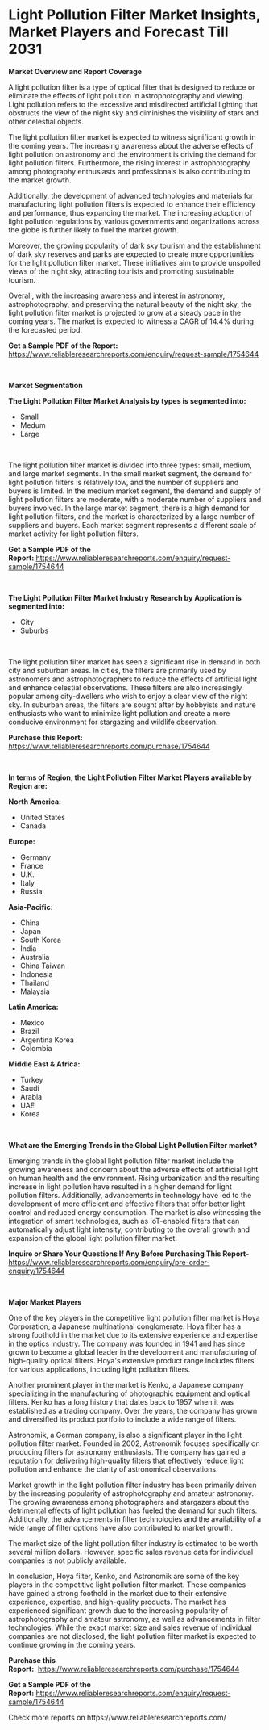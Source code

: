 <p><h1>Light Pollution Filter Market Insights, Market Players and Forecast Till 2031</h1></p><p><strong>Market Overview and Report Coverage</strong></p>
<p><p>A light pollution filter is a type of optical filter that is designed to reduce or eliminate the effects of light pollution in astrophotography and viewing. Light pollution refers to the excessive and misdirected artificial lighting that obstructs the view of the night sky and diminishes the visibility of stars and other celestial objects. </p><p>The light pollution filter market is expected to witness significant growth in the coming years. The increasing awareness about the adverse effects of light pollution on astronomy and the environment is driving the demand for light pollution filters. Furthermore, the rising interest in astrophotography among photography enthusiasts and professionals is also contributing to the market growth.</p><p>Additionally, the development of advanced technologies and materials for manufacturing light pollution filters is expected to enhance their efficiency and performance, thus expanding the market. The increasing adoption of light pollution regulations by various governments and organizations across the globe is further likely to fuel the market growth.</p><p>Moreover, the growing popularity of dark sky tourism and the establishment of dark sky reserves and parks are expected to create more opportunities for the light pollution filter market. These initiatives aim to provide unspoiled views of the night sky, attracting tourists and promoting sustainable tourism.</p><p>Overall, with the increasing awareness and interest in astronomy, astrophotography, and preserving the natural beauty of the night sky, the light pollution filter market is projected to grow at a steady pace in the coming years. The market is expected to witness a CAGR of 14.4% during the forecasted period.</p></p>
<p><strong>Get a Sample PDF of the Report:</strong> <a href="https://www.reliableresearchreports.com/enquiry/request-sample/1754644">https://www.reliableresearchreports.com/enquiry/request-sample/1754644</a></p>
<p>&nbsp;</p>
<p><strong>Market Segmentation</strong></p>
<p><strong>The Light Pollution Filter Market Analysis by types is segmented into:</strong></p>
<p><ul><li>Small</li><li>Medum</li><li>Large</li></ul></p>
<p>&nbsp;</p>
<p><p>The light pollution filter market is divided into three types: small, medium, and large market segments. In the small market segment, the demand for light pollution filters is relatively low, and the number of suppliers and buyers is limited. In the medium market segment, the demand and supply of light pollution filters are moderate, with a moderate number of suppliers and buyers involved. In the large market segment, there is a high demand for light pollution filters, and the market is characterized by a large number of suppliers and buyers. Each market segment represents a different scale of market activity for light pollution filters.</p></p>
<p><strong>Get a Sample PDF of the Report:</strong>&nbsp;<a href="https://www.reliableresearchreports.com/enquiry/request-sample/1754644">https://www.reliableresearchreports.com/enquiry/request-sample/1754644</a></p>
<p>&nbsp;</p>
<p><strong>The Light Pollution Filter Market Industry Research by Application is segmented into:</strong></p>
<p><ul><li>City</li><li>Suburbs</li></ul></p>
<p>&nbsp;</p>
<p><p>The light pollution filter market has seen a significant rise in demand in both city and suburban areas. In cities, the filters are primarily used by astronomers and astrophotographers to reduce the effects of artificial light and enhance celestial observations. These filters are also increasingly popular among city-dwellers who wish to enjoy a clear view of the night sky. In suburban areas, the filters are sought after by hobbyists and nature enthusiasts who want to minimize light pollution and create a more conducive environment for stargazing and wildlife observation.</p></p>
<p><strong>Purchase this Report:</strong>&nbsp; <a href="https://www.reliableresearchreports.com/purchase/1754644">https://www.reliableresearchreports.com/purchase/1754644</a></p>
<p>&nbsp;</p>
<p><strong>In terms of Region, the Light Pollution Filter Market Players available by Region are:</strong></p>
<p>
    <p> <strong> North America: </strong>
        <ul>
            <li>United States</li>
            <li>Canada</li>
        </ul>
        </p> 
    <p> <strong> Europe: </strong>
        <ul>
            <li>Germany</li>
            <li>France</li>
            <li>U.K.</li>
            <li>Italy</li>
            <li>Russia</li>
        </ul>
        </p> 
    <p> <strong> Asia-Pacific: </strong>
        <ul>
            <li>China</li>
            <li>Japan</li>
            <li>South Korea</li>
            <li>India</li>
            <li>Australia</li>
            <li>China Taiwan</li>
            <li>Indonesia</li>
            <li>Thailand</li>
            <li>Malaysia</li>
        </ul>
        </p> 
    <p> <strong> Latin America: </strong>
        <ul>
            <li>Mexico</li>
            <li>Brazil</li>
            <li>Argentina Korea</li>
            <li>Colombia</li>
        </ul>
        </p> 
    <p> <strong> Middle East & Africa: </strong>
        <ul>
            <li>Turkey</li>
            <li>Saudi</li>
            <li>Arabia</li>
            <li>UAE</li>
            <li>Korea</li>
        </ul>
    </p>
    </p>
<p>&nbsp;</p>
<p><strong>What are the Emerging Trends in the Global Light Pollution Filter market?</strong></p>
<p><p>Emerging trends in the global light pollution filter market include the growing awareness and concern about the adverse effects of artificial light on human health and the environment. Rising urbanization and the resulting increase in light pollution have resulted in a higher demand for light pollution filters. Additionally, advancements in technology have led to the development of more efficient and effective filters that offer better light control and reduced energy consumption. The market is also witnessing the integration of smart technologies, such as IoT-enabled filters that can automatically adjust light intensity, contributing to the overall growth and expansion of the global light pollution filter market.</p></p>
<p><strong>Inquire or Share Your Questions If Any Before Purchasing This Report</strong>- <a href="https://www.reliableresearchreports.com/enquiry/pre-order-enquiry/1754644">https://www.reliableresearchreports.com/enquiry/pre-order-enquiry/1754644</a></p>
<p>&nbsp;</p>
<p><strong>Major Market Players</strong></p>
<p><p>One of the key players in the competitive light pollution filter market is Hoya Corporation, a Japanese multinational conglomerate. Hoya filter has a strong foothold in the market due to its extensive experience and expertise in the optics industry. The company was founded in 1941 and has since grown to become a global leader in the development and manufacturing of high-quality optical filters. Hoya's extensive product range includes filters for various applications, including light pollution filters.</p><p>Another prominent player in the market is Kenko, a Japanese company specializing in the manufacturing of photographic equipment and optical filters. Kenko has a long history that dates back to 1957 when it was established as a trading company. Over the years, the company has grown and diversified its product portfolio to include a wide range of filters.</p><p>Astronomik, a German company, is also a significant player in the light pollution filter market. Founded in 2002, Astronomik focuses specifically on producing filters for astronomy enthusiasts. The company has gained a reputation for delivering high-quality filters that effectively reduce light pollution and enhance the clarity of astronomical observations.</p><p>Market growth in the light pollution filter industry has been primarily driven by the increasing popularity of astrophotography and amateur astronomy. The growing awareness among photographers and stargazers about the detrimental effects of light pollution has fueled the demand for such filters. Additionally, the advancements in filter technologies and the availability of a wide range of filter options have also contributed to market growth.</p><p>The market size of the light pollution filter industry is estimated to be worth several million dollars. However, specific sales revenue data for individual companies is not publicly available.</p><p>In conclusion, Hoya filter, Kenko, and Astronomik are some of the key players in the competitive light pollution filter market. These companies have gained a strong foothold in the market due to their extensive experience, expertise, and high-quality products. The market has experienced significant growth due to the increasing popularity of astrophotography and amateur astronomy, as well as advancements in filter technologies. While the exact market size and sales revenue of individual companies are not disclosed, the light pollution filter market is expected to continue growing in the coming years.</p></p>
<p><strong>Purchase this Report:</strong>&nbsp;&nbsp;<a href="https://www.reliableresearchreports.com/purchase/1754644">https://www.reliableresearchreports.com/purchase/1754644</a></p>
<p></p>
<p><strong>Get a Sample PDF of the Report:</strong>&nbsp;<a href="https://www.reliableresearchreports.com/enquiry/request-sample/1754644">https://www.reliableresearchreports.com/enquiry/request-sample/1754644</a></p>
<p>Check more reports on https://www.reliableresearchreports.com/</p>